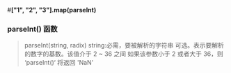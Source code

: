 #**["1", "2", "3"].map(parseInt)**

### parseInt() 函数

> parseInt(string, radix)
> string:必需，要被解析的字符串
> 可选。表示要解析的数字的基数。该值介于 2 ~ 36 之间
> 如果该参数小于 2 或者大于 36，则 ‘parseInt()‘ 将返回 'NaN'
